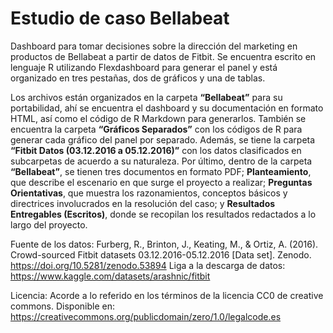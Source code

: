 # Estudio de caso Bellabeat
Dashboard para tomar decisiones sobre la dirección del marketing en productos de Bellabeat a partir de datos de Fitbit. Se encuentra escrito en lenguaje R utilizando Flexdashboard para generar el panel y está organizado en tres pestañas, dos de gráficos y una de tablas.

Los archivos están organizados en la carpeta **“Bellabeat”** para su portabilidad, ahí se encuentra el dashboard y su documentación en formato HTML, así como el código de R Markdown para generarlos. También se encuentra la carpeta **“Gráficos Separados”** con los códigos de R para generar cada gráfico del panel por separado. Además, se tiene la carpeta **“Fitbit Datos (03.12.2016 a 05.12.2016)”** con los datos clasificados en subcarpetas de acuerdo a su naturaleza. 
Por último, dentro de la carpeta **“Bellabeat”**, se tienen tres documentos en formato PDF; **Planteamiento**, que describe el escenario en que surge el proyecto a realizar; **Preguntas Orientativas**, que muestra los razonamientos, conceptos básicos y directrices involucrados en la resolución del caso; y **Resultados Entregables (Escritos)**, donde se recopilan los resultados redactados a lo largo del proyecto.

Fuente de los datos: Furberg, R., Brinton, J., Keating, M., & Ortiz, A. (2016). Crowd-sourced Fitbit datasets 03.12.2016-05.12.2016 [Data set]. Zenodo. https://doi.org/10.5281/zenodo.53894 
Liga a la descarga de datos: https://www.kaggle.com/datasets/arashnic/fitbit

Licencia: Acorde a lo referido en los términos de la licencia CC0 de creative commons. Disponible en: https://creativecommons.org/publicdomain/zero/1.0/legalcode.es
